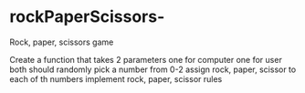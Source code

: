 # rockPaperScissors-

Rock, paper, scissors game

Create a function that takes 2 parameters
one for computer
one for user
both should randomly pick a number from 0-2
assign rock, paper, scissor to each of th numbers
implement rock, paper, scissor rules
